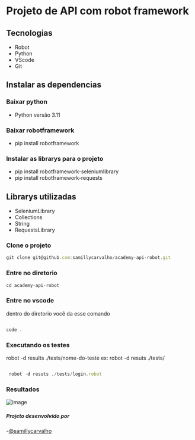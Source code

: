 # Projeto de API com robot framework

## Tecnologias

- Robot
- Python
- VScode
- Git

## Instalar as dependencias

### Baixar python

- Python versão 3.11

### Baixar robotframework

- pip install robotframework

### Instalar as librarys para o projeto

- pip install robotframework-seleniumlibrary
- pip install robotframework-requests

## Librarys utilizadas

- SeleniumLibrary
- Collections
- String
- RequestsLibrary

### Clone o projeto

```jsx
git clone git@github.com:samillycarvalho/academy-api-robot.git
```

### Entre no diretorio

```jsx
cd academy-api-robot
```

### Entre no vscode

dentro do diretorio você da esse comando

```jsx

code .
```

### Executando os testes

   robot -d results ./tests/nome-do-teste
   ex: robot -d resuts ./tests/

```jsx

 robot -d resuts ./tests/login.robot
```


### Resultados
![image](https://github.com/samillycarvalho/academy-api-robot/assets/116562223/c3a6e06a-bdfe-46a1-8a96-7fe0f2099666)

##### Projeto desenvolvido por
-[@samillycarvalho](https://www.linkedin.com/in/s%C3%A2milly-carvalho-444638226/)
